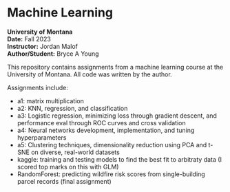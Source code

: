 # Machine Learning
**University of Montana**  
**Date:** Fall 2023  
**Instructor:** Jordan Malof  
**Author/Student:** Bryce A Young

This repository contains assignments from a machine learning course at the University of Montana. All code was written by the author. 

Assignments include: 
- a1: matrix multiplication 
- a2: KNN, regression, and classification 
- a3: Logistic regression, minimizing loss through gradient descent, and performance eval through ROC curves and cross validation
- a4: Neural networks development, implementation, and tuning hyperparameters
- a5: Clustering techniques, dimensionality reduction using PCA and t-SNE on diverse, real-world datasets
- kaggle: training and testing models to find the best fit to arbitraty data (I scored top marks on this with GLM)
- RandomForest: predicting wildfire risk scores from single-building parcel records (final assignment) 